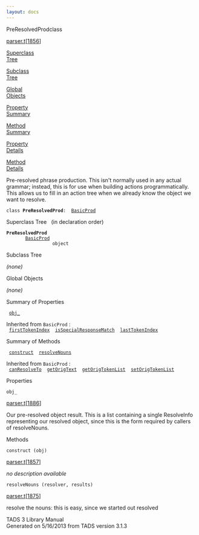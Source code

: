 ```yaml
---
layout: docs
---
```

<span class="title">PreResolvedProd</span><span class="type">class</span>

[parser.t](../file/parser.t.html)\[[1856](../source/parser.t.html#1856)\]

[Superclass  
Tree](#_SuperClassTree_)

[Subclass  
Tree](#_SubClassTree_)

[Global  
Objects](#_ObjectSummary_)

[Property  
Summary](#_PropSummary_)

[Method  
Summary](#_MethodSummary_)

[Property  
Details](#_Properties_)

[Method  
Details](#_Methods_)

<div class="fdesc">

Pre-resolved phrase production. This isn't normally used in any actual
grammar; instead, this is for use when building actions
programmatically. This allows us to fill in an action tree when we
already know the object we want to resolve.

`class `**`PreResolvedProd`**` :   `[`BasicProd`](../object/BasicProd.html)

</div>

<span id="_SuperClassTree_"></span>

<div class="mjhd">

<span class="hdln">Superclass Tree</span>   (in declaration order)

</div>

**`PreResolvedProd`**  
`         `[`BasicProd`](../object/BasicProd.html)  
`                 object`  
<span id="_SubClassTree_"></span>

<div class="mjhd">

<span class="hdln">Subclass Tree</span>  

</div>

*(none)* <span id="_ObjectSummary_"></span>

<div class="mjhd">

<span class="hdln">Global Objects</span>  

</div>

*(none)* <span id="_PropSummary_"></span>

<div class="mjhd">

<span class="hdln">Summary of Properties</span>  

</div>

` `[`obj_`](#obj_)`  `

Inherited from `BasicProd` :  
` `[`firstTokenIndex`](../object/BasicProd.html#firstTokenIndex)`  `[`isSpecialResponseMatch`](../object/BasicProd.html#isSpecialResponseMatch)`  `[`lastTokenIndex`](../object/BasicProd.html#lastTokenIndex)`  `

<span id="_MethodSummary_"></span>

<div class="mjhd">

<span class="hdln">Summary of Methods</span>  

</div>

` `[`construct`](#construct)`  `[`resolveNouns`](#resolveNouns)`  `

Inherited from `BasicProd` :  
` `[`canResolveTo`](../object/BasicProd.html#canResolveTo)`  `[`getOrigText`](../object/BasicProd.html#getOrigText)`  `[`getOrigTokenList`](../object/BasicProd.html#getOrigTokenList)`  `[`setOrigTokenList`](../object/BasicProd.html#setOrigTokenList)`  `

<span id="_Properties_"></span>

<div class="mjhd">

<span class="hdln">Properties</span>  

</div>

<span id="obj_"></span>

`obj_`

[parser.t](../file/parser.t.html)\[[1886](../source/parser.t.html#1886)\]

<div class="desc">

Our pre-resolved object result. This is a list containing a single
ResolveInfo representing our resolved object, since this is the form
required by callers of resolveNouns.

</div>

<span id="_Methods_"></span>

<div class="mjhd">

<span class="hdln">Methods</span>  

</div>

<span id="construct"></span>

`construct (obj)`

[parser.t](../file/parser.t.html)\[[1857](../source/parser.t.html#1857)\]

<div class="desc">

*no description available*

</div>

<span id="resolveNouns"></span>

`resolveNouns (resolver, results)`

[parser.t](../file/parser.t.html)\[[1875](../source/parser.t.html#1875)\]

<div class="desc">

resolve the nouns: this is easy, since we started out resolved

</div>

<div class="ftr">

TADS 3 Library Manual  
Generated on 5/16/2013 from TADS version 3.1.3

</div>
